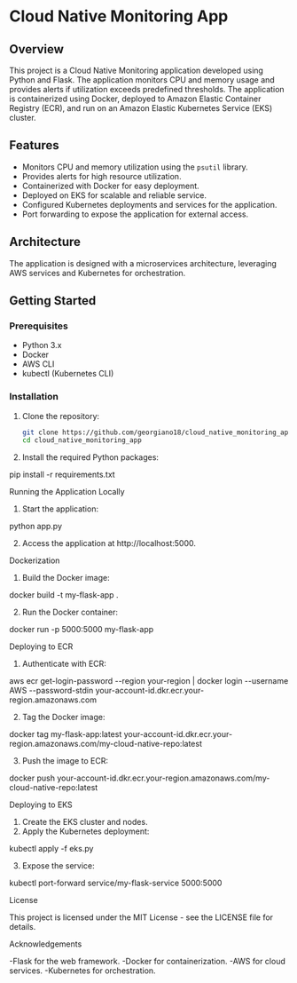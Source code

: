 # Cloud Native Monitoring App

## Overview
This project is a Cloud Native Monitoring application developed using Python and Flask. The application monitors CPU and memory usage and provides alerts if utilization exceeds predefined thresholds. The application is containerized using Docker, deployed to Amazon Elastic Container Registry (ECR), and run on an Amazon Elastic Kubernetes Service (EKS) cluster.

## Features
- Monitors CPU and memory utilization using the `psutil` library.
- Provides alerts for high resource utilization.
- Containerized with Docker for easy deployment.
- Deployed on EKS for scalable and reliable service.
- Configured Kubernetes deployments and services for the application.
- Port forwarding to expose the application for external access.

## Architecture
The application is designed with a microservices architecture, leveraging AWS services and Kubernetes for orchestration. 


## Getting Started

### Prerequisites
- Python 3.x
- Docker
- AWS CLI
- kubectl (Kubernetes CLI)

### Installation
1. Clone the repository:
   ```bash
   git clone https://github.com/georgiano18/cloud_native_monitoring_app.git
   cd cloud_native_monitoring_app

2. Install the required Python packages:

pip install -r requirements.txt

Running the Application Locally

1. Start the application:
 
python app.py

2. Access the application at http://localhost:5000.
 
Dockerization

1. Build the Docker image:

docker build -t my-flask-app .

2. Run the Docker container:

docker run -p 5000:5000 my-flask-app

Deploying to ECR
1. Authenticate with ECR:

aws ecr get-login-password --region your-region | docker login --username AWS --password-stdin your-account-id.dkr.ecr.your-region.amazonaws.com

2. Tag the Docker image:

docker tag my-flask-app:latest your-account-id.dkr.ecr.your-region.amazonaws.com/my-cloud-native-repo:latest

3. Push the image to ECR:

docker push your-account-id.dkr.ecr.your-region.amazonaws.com/my-cloud-native-repo:latest

Deploying to EKS

1. Create the EKS cluster and nodes.
2. Apply the Kubernetes deployment:
   
kubectl apply -f eks.py

3. Expose the service:

kubectl port-forward service/my-flask-service 5000:5000

License

This project is licensed under the MIT License - see the LICENSE file for details.

Acknowledgements

-Flask for the web framework.
-Docker for containerization.
-AWS for cloud services.
-Kubernetes for orchestration.


